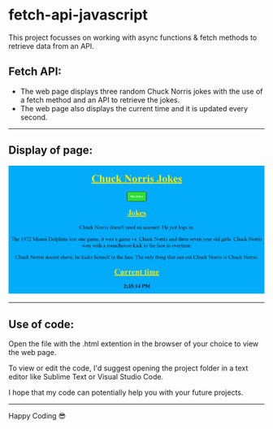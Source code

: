 # fetch-api-javascript
<p>This project focusses on working with async functions &amp; fetch methods to retrieve data from an API.</p>

## Fetch API:

* The web page displays three random Chuck Norris jokes with the use of a fetch method and an API to retrieve the jokes.
* The web page also displays the current time and it is updated every second.
<hr/>

## Display of page:
<img src="pageView.JPG" alt="view of web page">
<hr/>

## Use of code:
<p>Open the file with the .html extention in the browser of your choice to view the web page.</p>
<p>To view or edit the code, I'd suggest opening the project folder in a text editor like Sublime Text or Visual Studio Code.</p>
<p>I hope that my code can potentially help you with your future projects.</p>
<hr/>

<span>Happy Coding :sunglasses:</span>

